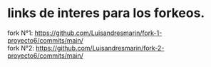 # links de interes para los forkeos.
fork N°1: https://github.com/Luisandresmarin/fork-1-proyecto6/commits/main/</br>
fork N°2: https://github.com/Luisandresmarin/fork-2-proyecto6/commits/main/
